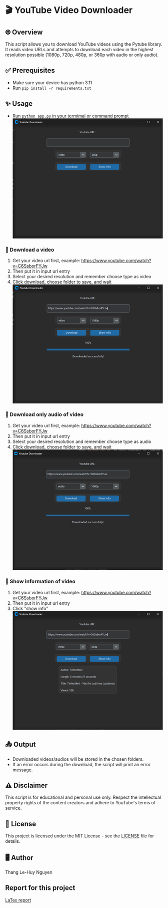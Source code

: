 # 🎬 YouTube Video Downloader

## 🌐 Overview
This script allows you to download YouTube videos using the Pytube library. It reads video URLs and attempts to download each video in the highest resolution possible (1080p, 720p, 480p, or 360p with audio or only audio).

## ✅ Prerequisites
- Make sure your device has python 3.11
- Run `pip install -r requirements.txt`

## ✨ Usage
- Run `python app.py` in your termimal or command prompt
![[Starting UI]](images_for_readme/Screenshot%202024-04-28%20112933.png)

### 🔹 Download a video
1. Get your video url first, example: https://www.youtube.com/watch?v=C6SsborFYJw
2. Then put it in input url entry
3. Select your desired resolution and remember choose type as video
4. Click download, choose folder to save, and wait
![[Demo UI: downloading video]](images_for_readme/Screenshot%202024-04-28%20114203.png)

### 🔹 Download only audio of video
1. Get your video url first, example: https://www.youtube.com/watch?v=C6SsborFYJw
2. Then put it in input url entry
3. Select your desired resolution and remember choose type as audio
4. Click download, choose folder to save, and wait
![[Demo UI: downloading video audio]](images_for_readme/Screenshot%202024-04-28%20114426.png)

### 🔹 Show information of video
1. Get your video url first, example: https://www.youtube.com/watch?v=C6SsborFYJw
2. Then put it in input url entry
3. Click "show info"
![[Demo UI: show information of video]](images_for_readme/Screenshot%202024-04-28%20114652.png)

## 📤 Output
- Downloaded videos/audios will be stored in the chosen folders.
- If an error occurs during the download, the script will print an error message.

## ⚠️ Disclaimer
This script is for educational and personal use only. Respect the intellectual property rights of the content creators and adhere to YouTube's terms of service.

## 📝 License
This project is licensed under the MIT License - see the [LICENSE](LICENSE) file for details.

## 🖥️ Author
Thang Le-Huy Nguyen

## Report for this project
<a href="https://www.overleaf.com/8268586649mbxymvmbdhfv#fb3d48">LaTex report</a>